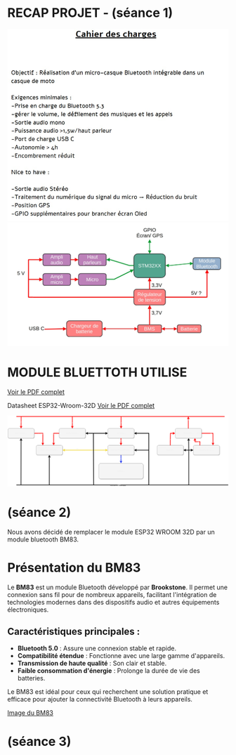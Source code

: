 # RECAP PROJET - (séance 1)

![Image Locale](./1c1d48df-bb2b-4b2b-a17f-867f8af69538.jpg)
![Image Locale](./290b2b35-19e2-4a9d-beeb-5aeede579c5a.jpg)


# MODULE BLUETTOTH UTILISE
[Voir le PDF complet](https://www.micros.com.pl/mediaserver/RF_2611011024000_0002.pdf)

 Datasheet ESP32-Wroom-32D
 [Voir le PDF complet](https://www.espressif.com/sites/default/files/documentation/esp32-wroom-32d_esp32-wroom-32u_datasheet_en.pdf)
 

 ![Diagram](diagramme_intercom.svg)

# (séance 2)

Nous avons décidé de remplacer le module ESP32 WROOM 32D par un module bluetooth BM83.

# Présentation du BM83

Le **BM83** est un module Bluetooth développé par **Brookstone**. Il permet une connexion sans fil pour de nombreux appareils, facilitant l'intégration de technologies modernes dans des dispositifs audio et autres équipements électroniques.

## Caractéristiques principales :
- **Bluetooth 5.0** : Assure une connexion stable et rapide.
- **Compatibilité étendue** : Fonctionne avec une large gamme d'appareils.
- **Transmission de haute qualité** : Son clair et stable.
- **Faible consommation d'énergie** : Prolonge la durée de vie des batteries.

Le BM83 est idéal pour ceux qui recherchent une solution pratique et efficace pour ajouter la connectivité Bluetooth à leurs appareils.

[Image du BM83](blob/main/BM83SM1-00AA.jpg)

# (séance 3)




